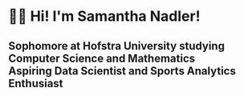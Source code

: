 # 👋🏻 Hi! I'm Samantha Nadler!
## Sophomore at Hofstra University studying Computer Science and Mathematics <br> Aspiring Data Scientist and Sports Analytics Enthusiast


<!---
samanthanadler/samanthanadler is a ✨ special ✨ repository because its `README.md` (this file) appears on your GitHub profile.
You can click the Preview link to take a look at your changes.
--->
